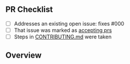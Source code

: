<!-- 👋 Hi, thanks for sending a PR to halfstackconf-next! 💖.
Please fill out all fields below and make sure each item is true and [x] checked.
Otherwise we may not be able to review your PR. -->

## PR Checklist

- [ ] Addresses an existing open issue: fixes #000
- [ ] That issue was marked as [accepting prs](https://github.com/JoshuaKGoldberg/halfstackconf-next/issues?q=is%3Aopen+is%3Aissue+label%3A%22accepting+prs%22)
- [ ] Steps in [CONTRIBUTING.md](https://github.com/JoshuaKGoldberg/halfstackconf-next/blob/main/.github/CONTRIBUTING.md) were taken

## Overview

<!-- Description of what is changed and how the code change does that. -->
